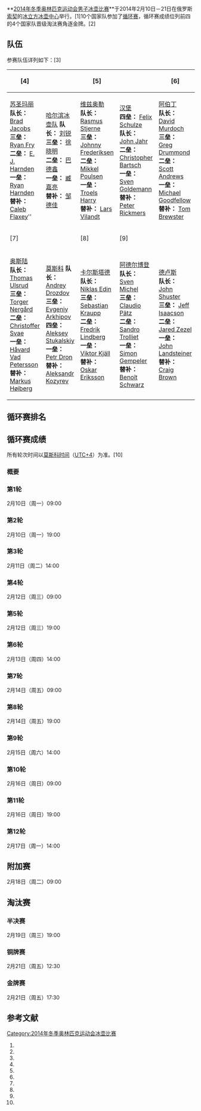 **[2014年冬季奥林匹克运动会男子](https://zh.wikipedia.org/wiki/2014年冬季奥林匹克运动会 "wikilink")[冰壶比赛](https://zh.wikipedia.org/wiki/冰壶 "wikilink")**于2014年2月10日－21日在俄罗斯[索契](../Page/索契.md "wikilink")的[冰立方冰壶中心](../Page/冰立方冰壶中心.md "wikilink")举行。\[1\]10个国家队参加了[循环赛](../Page/循环赛.md "wikilink")，循环赛成绩位列前四的4个国家队晋级淘汰赛角逐金牌。\[2\]

## 队伍

参赛队伍详列如下：\[3\]

<table>
<thead>
<tr class="header">
<th><p>[4]</p></th>
<th></th>
<th><p>[5]</p></th>
<th></th>
<th><p>[6]</p></th>
</tr>
</thead>
<tbody>
<tr class="odd">
<td><p><a href="https://zh.wikipedia.org/wiki/苏圣玛丽" title="wikilink">苏圣玛丽</a> <strong>队长：</strong> <a href="https://zh.wikipedia.org/wiki/Brad_Jacobs_(curler)" title="wikilink">Brad Jacobs</a><br />
<strong>三垒：</strong> <a href="https://zh.wikipedia.org/wiki/Ryan_Fry" title="wikilink">Ryan Fry</a><br />
<strong>二垒：</strong> <a href="https://zh.wikipedia.org/wiki/E._J._Harnden" title="wikilink">E. J. Harnden</a><br />
<strong>一垒：</strong> <a href="https://zh.wikipedia.org/wiki/Ryan_Harnden" title="wikilink">Ryan Harnden</a><br />
<strong>替补：</strong> <a href="https://zh.wikipedia.org/wiki/Caleb_Flaxey" title="wikilink">Caleb Flaxey</a>''</p></td>
<td><p><a href="https://zh.wikipedia.org/wiki/哈尔滨" title="wikilink">哈尔滨</a><a href="https://zh.wikipedia.org/wiki/哈尔滨冰壶队" title="wikilink">冰壶队</a> <strong>队长：</strong> <a href="https://zh.wikipedia.org/wiki/刘锐" title="wikilink">刘锐</a><br />
<strong>三垒：</strong> <a href="https://zh.wikipedia.org/wiki/徐晓明" title="wikilink">徐晓明</a><br />
<strong>二垒：</strong> <a href="../Page/巴德鑫.md" title="wikilink">巴德鑫</a><br />
<strong>一垒：</strong> <a href="https://zh.wikipedia.org/wiki/臧嘉亮" title="wikilink">臧嘉亮</a><br />
<strong>替补：</strong> <a href="https://zh.wikipedia.org/wiki/邹德佳" title="wikilink">邹德佳</a></p></td>
<td><p><a href="https://zh.wikipedia.org/wiki/维兹奥勒" title="wikilink">维兹奥勒</a><br />
<strong>队长：</strong> <a href="https://zh.wikipedia.org/wiki/Rasmus_Stjerne" title="wikilink">Rasmus Stjerne</a><br />
<strong>三垒：</strong> <a href="https://zh.wikipedia.org/wiki/Johnny_Frederiksen" title="wikilink">Johnny Frederiksen</a><br />
<strong>二垒：</strong> <a href="https://zh.wikipedia.org/wiki/Mikkel_Poulsen" title="wikilink">Mikkel Poulsen</a><br />
<strong>一垒：</strong> <a href="https://zh.wikipedia.org/wiki/Troels_Harry" title="wikilink">Troels Harry</a><br />
<strong>替补：</strong> <a href="https://zh.wikipedia.org/wiki/Lars_Vilandt" title="wikilink">Lars Vilandt</a></p></td>
<td><p><a href="../Page/汉堡.md" title="wikilink">汉堡</a><br />
<strong>四垒：</strong> <a href="https://zh.wikipedia.org/wiki/Felix_Schulze" title="wikilink">Felix Schulze</a><br />
<strong>队长：</strong> <a href="https://zh.wikipedia.org/wiki/John_Jahr" title="wikilink">John Jahr</a><br />
<strong>二垒：</strong> <a href="https://zh.wikipedia.org/wiki/Christopher_Bartsch" title="wikilink">Christopher Bartsch</a><br />
<strong>一垒：</strong> <a href="https://zh.wikipedia.org/wiki/Sven_Goldemann" title="wikilink">Sven Goldemann</a><br />
<strong>替补：</strong> <a href="https://zh.wikipedia.org/wiki/Peter_Rickmers_(curler)" title="wikilink">Peter Rickmers</a></p></td>
<td><p><a href="../Page/阿伯丁.md" title="wikilink">阿伯丁</a><br />
<strong>队长：</strong> <a href="https://zh.wikipedia.org/wiki/David_Murdoch" title="wikilink">David Murdoch</a><br />
<strong>三垒：</strong> <a href="https://zh.wikipedia.org/wiki/Greg_Drummond" title="wikilink">Greg Drummond</a><br />
<strong>二垒：</strong> <a href="https://zh.wikipedia.org/wiki/Scott_Andrews_(curler)" title="wikilink">Scott Andrews</a><br />
<strong>一垒：</strong> <a href="https://zh.wikipedia.org/wiki/Michael_Goodfellow_(curler)" title="wikilink">Michael Goodfellow</a><br />
<strong>替补：</strong> <a href="https://zh.wikipedia.org/wiki/Tom_Brewster" title="wikilink">Tom Brewster</a></p></td>
</tr>
<tr class="even">
<td><p>[7]</p></td>
<td></td>
<td><p>[8]</p></td>
<td><p>[9]</p></td>
<td></td>
</tr>
<tr class="odd">
<td><p><a href="../Page/奥斯陆.md" title="wikilink">奥斯陆</a><br />
<strong>队长：</strong> <a href="https://zh.wikipedia.org/wiki/Thomas_Ulsrud" title="wikilink">Thomas Ulsrud</a><br />
<strong>三垒：</strong> <a href="https://zh.wikipedia.org/wiki/Torger_Nergård" title="wikilink">Torger Nergård</a><br />
<strong>二垒：</strong> <a href="https://zh.wikipedia.org/wiki/Christoffer_Svae" title="wikilink">Christoffer Svae</a><br />
<strong>一垒：</strong> <a href="https://zh.wikipedia.org/wiki/Håvard_Vad_Petersson" title="wikilink">Håvard Vad Petersson</a><br />
<strong>替补：</strong> <a href="https://zh.wikipedia.org/wiki/Markus_Høiberg" title="wikilink">Markus Høiberg</a></p></td>
<td><p><a href="../Page/莫斯科.md" title="wikilink">莫斯科</a> <strong>队长：</strong> <a href="https://zh.wikipedia.org/wiki/Andrey_Drozdov" title="wikilink">Andrey Drozdov</a><br />
<strong>三垒：</strong> <a href="https://zh.wikipedia.org/wiki/Evgeniy_Arkhipov" title="wikilink">Evgeniy Arkhipov</a><br />
<strong>四垒：</strong> <a href="https://zh.wikipedia.org/wiki/Aleksey_Stukalskiy" title="wikilink">Aleksey Stukalskiy</a><br />
<strong>一垒：</strong> <a href="https://zh.wikipedia.org/wiki/Petr_Dron" title="wikilink">Petr Dron</a><br />
<strong>替补：</strong> <a href="https://zh.wikipedia.org/wiki/Aleksandr_Kozyrev" title="wikilink">Aleksandr Kozyrev</a></p></td>
<td><p><a href="../Page/卡尔斯塔德.md" title="wikilink">卡尔斯塔德</a><br />
<strong>队长：</strong> <a href="https://zh.wikipedia.org/wiki/Niklas_Edin" title="wikilink">Niklas Edin</a><br />
<strong>三垒：</strong> <a href="https://zh.wikipedia.org/wiki/Sebastian_Kraupp" title="wikilink">Sebastian Kraupp</a><br />
<strong>二垒：</strong> <a href="https://zh.wikipedia.org/wiki/Fredrik_Lindberg" title="wikilink">Fredrik Lindberg</a><br />
<strong>一垒：</strong> <a href="https://zh.wikipedia.org/wiki/Viktor_Kjäll" title="wikilink">Viktor Kjäll</a><br />
<strong>替补：</strong> <a href="https://zh.wikipedia.org/wiki/Oskar_Eriksson" title="wikilink">Oskar Eriksson</a></p></td>
<td><p><a href="https://zh.wikipedia.org/wiki/阿德尔博登" title="wikilink">阿德尔博登</a><br />
<strong>队长：</strong> <a href="https://zh.wikipedia.org/wiki/Sven_Michel" title="wikilink">Sven Michel</a><br />
<strong>三垒：</strong> <a href="https://zh.wikipedia.org/wiki/Claudio_Pätz" title="wikilink">Claudio Pätz</a><br />
<strong>二垒：</strong> <a href="https://zh.wikipedia.org/wiki/Sandro_Trolliet" title="wikilink">Sandro Trolliet</a><br />
<strong>一垒：</strong> <a href="https://zh.wikipedia.org/wiki/Simon_Gempeler" title="wikilink">Simon Gempeler</a><br />
<strong>替补：</strong> <a href="https://zh.wikipedia.org/wiki/Benoît_Schwarz" title="wikilink">Benoît Schwarz</a></p></td>
<td><p><a href="https://zh.wikipedia.org/wiki/德卢斯" title="wikilink">德卢斯</a><br />
<strong>队长：</strong> <a href="https://zh.wikipedia.org/wiki/John_Shuster" title="wikilink">John Shuster</a><br />
<strong>三垒：</strong> <a href="https://zh.wikipedia.org/wiki/Jeff_Isaacson" title="wikilink">Jeff Isaacson</a><br />
<strong>二垒：</strong> <a href="https://zh.wikipedia.org/wiki/Jared_Zezel" title="wikilink">Jared Zezel</a><br />
<strong>一垒：</strong> <a href="https://zh.wikipedia.org/wiki/John_Landsteiner" title="wikilink">John Landsteiner</a><br />
<strong>替补：</strong> <a href="https://zh.wikipedia.org/wiki/Craig_Brown_(curler)" title="wikilink">Craig Brown</a></p></td>
</tr>
</tbody>
</table>

## 循环赛排名

## 循环赛成绩

所有轮次时间以[莫斯科时间](https://zh.wikipedia.org/wiki/莫斯科时间 "wikilink")（[UTC+4](https://zh.wikipedia.org/wiki/UTC+4 "wikilink")）为准。\[10\]

### 概要

### 第1轮

2月10日（周一）09:00

### 第2轮

2月10日（周一）19:00

### 第3轮

2月11日（周二）14:00

### 第4轮

2月12日（周三）09:00

### 第5轮

2月12日（周三）19:00

### 第6轮

2月13日（周四）14:00

### 第7轮

2月14日（周五）09:00

### 第8轮

2月14日（周五）19:00

### 第9轮

2月15日（周六）14:00

### 第10轮

2月16日（周日）09:00

### 第11轮

2月16日（周日）19:00

### 第12轮

2月17日（周一）14:00

## 附加赛

2月18日（周二）09:00

## 淘汰赛

### 半决赛

2月19日（周三）19:00

### 铜牌赛

2月21日（周五）12:30

### 金牌赛

2月21日（周五）17:30

## 参考文献

[Category:2014年冬季奥林匹克运动会冰壶比赛](https://zh.wikipedia.org/wiki/Category:2014年冬季奥林匹克运动会冰壶比赛 "wikilink")

1.
2.
3.
4.
5.
6.
7.
8.
9.
10.